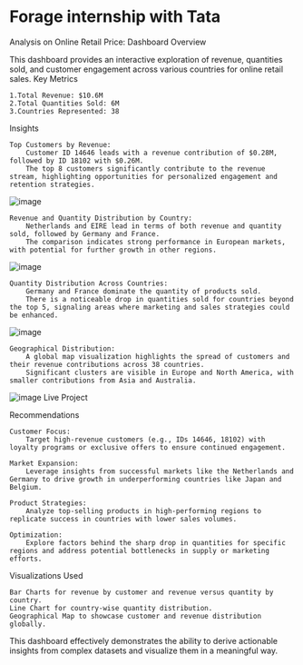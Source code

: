 # Forage internship with Tata
Analysis on Online Retail Price: Dashboard Overview

This dashboard provides an interactive exploration of revenue, quantities sold, and customer engagement across various countries for online retail sales.
Key Metrics

    1.Total Revenue: $10.6M
    2.Total Quantities Sold: 6M
    3.Countries Represented: 38

Insights

    Top Customers by Revenue:
        Customer ID 14646 leads with a revenue contribution of $0.28M, followed by ID 18102 with $0.26M.
        The top 8 customers significantly contribute to the revenue stream, highlighting opportunities for personalized engagement and retention strategies.
![image](https://github.com/user-attachments/assets/ed73b297-be3a-41d6-82ae-ad186c1c3efa)


    Revenue and Quantity Distribution by Country:
        Netherlands and EIRE lead in terms of both revenue and quantity sold, followed by Germany and France.
        The comparison indicates strong performance in European markets, with potential for further growth in other regions.
![image](https://github.com/user-attachments/assets/450c2f1b-e0be-43e3-9a2d-ac01489036e4)


    Quantity Distribution Across Countries:
        Germany and France dominate the quantity of products sold.
        There is a noticeable drop in quantities sold for countries beyond the top 5, signaling areas where marketing and sales strategies could be enhanced.
![image](https://github.com/user-attachments/assets/11e79f51-77c8-4eb1-a504-7ab3514e2d4b)

    Geographical Distribution:
        A global map visualization highlights the spread of customers and their revenue contributions across 38 countries.
        Significant clusters are visible in Europe and North America, with smaller contributions from Asia and Australia.
![image](https://github.com/user-attachments/assets/39fe9266-4282-4374-8e3a-0beb3cfa4fdc)
Live Project 

Recommendations

    Customer Focus:
        Target high-revenue customers (e.g., IDs 14646, 18102) with loyalty programs or exclusive offers to ensure continued engagement.

    Market Expansion:
        Leverage insights from successful markets like the Netherlands and Germany to drive growth in underperforming countries like Japan and Belgium.

    Product Strategies:
        Analyze top-selling products in high-performing regions to replicate success in countries with lower sales volumes.

    Optimization:
        Explore factors behind the sharp drop in quantities for specific regions and address potential bottlenecks in supply or marketing efforts.

Visualizations Used

    Bar Charts for revenue by customer and revenue versus quantity by country.
    Line Chart for country-wise quantity distribution.
    Geographical Map to showcase customer and revenue distribution globally.

This dashboard effectively demonstrates the ability to derive actionable insights from complex datasets and visualize them in a meaningful way.
